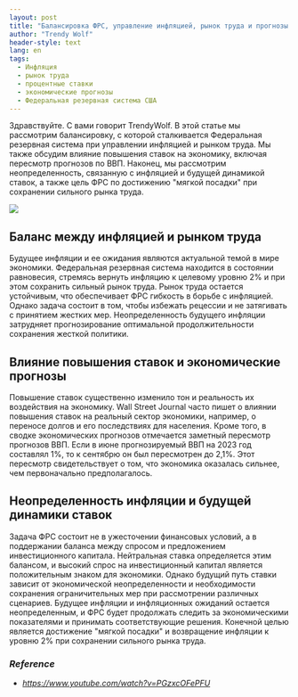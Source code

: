```yaml
---
layout: post
title: "Балансировка ФРС, управление инфляцией, рынок труда и прогнозы ВВП"
author: "Trendy Wolf"
header-style: text
lang: en
tags:
  - Инфляция
  - рынок труда
  - процентные ставки
  - экономические прогнозы
  - Федеральная резервная система США
---
```


Здравствуйте. С вами говорит TrendyWolf. В этой статье мы рассмотрим балансировку, с которой сталкивается Федеральная резервная система при управлении инфляцией и рынком труда. Мы также обсудим влияние повышения ставок на экономику, включая пересмотр прогнозов по ВВП. Наконец, мы рассмотрим неопределенность, связанную с инфляцией и будущей динамикой ставок, а также цель ФРС по достижению "мягкой посадки" при сохранении сильного рынка труда.

<img
    src="https://i.ytimg.com/vi/PGzxcOFePFU/hqdefault.jpg"
/>


## Баланс между инфляцией и рынком труда
Будущее инфляции и ее ожидания являются актуальной темой в мире экономики. Федеральная резервная система находится в состоянии равновесия, стремясь вернуть инфляцию к целевому уровню 2% и при этом сохранить сильный рынок труда. Рынок труда остается устойчивым, что обеспечивает ФРС гибкость в борьбе с инфляцией. Однако задача состоит в том, чтобы избежать рецессии и не затягивать с принятием жестких мер. Неопределенность будущего инфляции затрудняет прогнозирование оптимальной продолжительности сохранения жесткой политики.

## Влияние повышения ставок и экономические прогнозы
Повышение ставок существенно изменило тон и реальность их воздействия на экономику. Wall Street Journal часто пишет о влиянии повышения ставок на реальный сектор экономики, например, о переносе долгов и его последствиях для населения. Кроме того, в сводке экономических прогнозов отмечается заметный пересмотр прогнозов ВВП. Если в июне прогнозируемый ВВП на 2023 год составлял 1%, то к сентябрю он был пересмотрен до 2,1%. Этот пересмотр свидетельствует о том, что экономика оказалась сильнее, чем первоначально предполагалось.

## Неопределенность инфляции и будущей динамики ставок
Задача ФРС состоит не в ужесточении финансовых условий, а в поддержании баланса между спросом и предложением инвестиционного капитала. Нейтральная ставка определяется этим балансом, и высокий спрос на инвестиционный капитал является положительным знаком для экономики. Однако будущий путь ставки зависит от экономической неопределенности и необходимости сохранения ограничительных мер при рассмотрении различных сценариев. Будущее инфляции и инфляционных ожиданий остается неопределенным, и ФРС будет продолжать следить за экономическими показателями и принимать соответствующие решения. Конечной целью является достижение "мягкой посадки" и возвращение инфляции к уровню 2% при сохранении сильного рынка труда.


### _Reference_
- _https://www.youtube.com/watch?v=PGzxcOFePFU_

